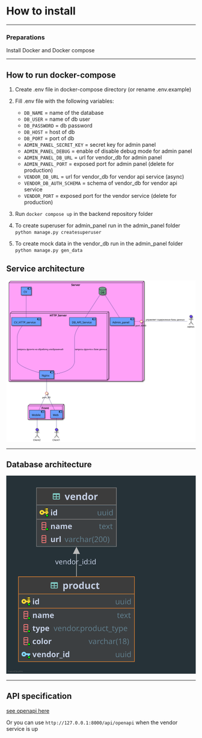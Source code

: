 # How to install

---

### Preparations

Install Docker and Docker compose

---

## How to run docker-compose

1. Create .env file in docker-compose directory (or rename .env.example)

2. Fill .env file with the following variables:

   - `DB_NAME` = name of the database
   - `DB_USER` = name of db user
   - `DB_PASSWORD` = db password
   - `DB_HOST` = host of db
   - `DB_PORT` = port of db
   - `ADMIN_PANEL_SECRET_KEY` = secret key for admin panel
   - `ADMIN_PANEL_DEBUG` = enable of disable debug mode for admin panel
   - `ADMIN_PANEL_DB_URL` = url for vendor_db for admin panel
   - `ADMIN_PANEL_PORT` = exposed port for admin panel (delete for production)
   - `VENDOR_DB_URL` = url for vendor_db for vendor api service (async)
   - `VENDOR_DB_AUTH_SCHEMA` = schema of vendor_db for vendor api service
   - `VENDOR_PORT` = exposed port for the vendor service (delete for production)

3. Run `docker compose up` in the backend repository folder

4. To create superuser for admin_panel run in the admin_panel folder
   `python manage.py createsuperuser`

5. To create mock data in the vendor_db run in the admin_panel folder
   `python manage.py gen_data`

## Service architecture

![Architecture](../docs/architecture.svg)

---

## Database architecture

![DB_architecture](./docs/product.svg)

---

## API specification

[see openapi here](./docs/openapi/api.md)

Or you can use `http://127.0.0.1:8000/api/openapi` when the vendor service is up
